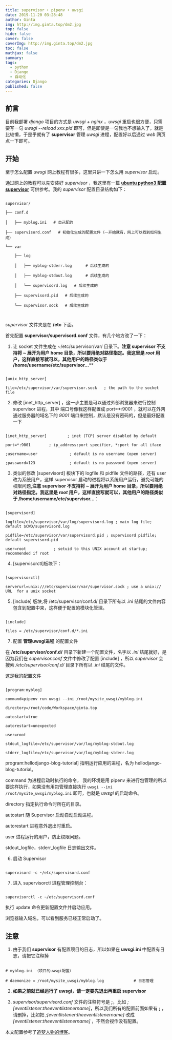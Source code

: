 ```yaml
---
title: supervisor + pipenv + uwsgi
date: 2019-11-20 03:28:48
author: Ginta
img: http://img.ginta.top/dm2.jpg
top: false
hide: false
cover: false
coverImg: http://img.ginta.top/dm2.jpg
toc: false
mathjax: false
summary:
tags: 
  - python
  - Django
  - 自动化
categories: Django
published: false
---
```

## 前言

目前我部署 *django* 项目的方式是 *uwsgi + nginx* ，*uwsgi* 重启也很方便，只需要写一句 *uwsgi --reload xxx.pid* 即可，但是即使是一句我也不想输入了，就是比较懒，于是乎就有了 **supervisor** 管理 *uwsgi* 进程，配置好以后通过 *web* 网页点一下即可。

## 开始

至于怎么配置 *uwsgi* 网上教程有很多，这里只讲一下怎么用 *supervisor* 启动。

通过网上的教程可以先安装好 *supervisor* ，我这里有一篇 **[ubuntu python3 配置 supervisor](https://blog.csdn.net/qq_35068933/article/details/103087914)** 可供参考。我的 *supervisor* 配置目录结构如下：

```

supervisor/

├── conf.d

│   ├── myblog.ini   # 自己配的

├── supervisord.conf   # 初始化生成的配置文件（一开始就有，网上可以找到如何生成）

└── var

    ├── log

    │   ├── myblog-stderr.log      # 后续生成的

    │   ├── myblog-stdout.log	   # 后续生成的

    │   └── supervisord.log   # 后续生成的

    ├── supervisord.pid   # 后续生成的

    └── supervisor.sock   # 后续生成的



```

*supervisor* 文件夹是在 **/etc** 下面。

首先配置 **supervisor/supervisord.conf** 文件，有几个地方改了一下：

1.  让 socket 文件生成在 ~/etc/supervisor/var/ 目录下。**注意 supervisor 不支持将 ~ 展开为用户 home 目录，所以要用绝对路径指定。我这里是 *root* 用户，这样直接写就可以，其他用户的路径类似于 /home/username/etc/supervisor...****

```

[unix_http_server]

file=/etc/supervisor/var/supervisor.sock   ; the path to the socket file

```

2. 修改 [inet_http_server] ，这一步主要是可以通过外部浏览器来进行控制 supervisor 进程，其中 端口号像我这样配置成 port=*:9001 ，就可以在外网通过服务器的域名下的 *9001* 端口来控制，默认是没有密码的，但是最好配置一下

```

[inet_http_server]         ; inet (TCP) server disabled by default

port=*:9001        ; ip_address:port specifier, *:port for all iface

;username=user              ; default is no username (open server)

;password=123               ; default is no password (open server)

```

3.  类似的修改 [supervisord] 板块下的 logfile 和 pidfile 文件的路径，还有 user 改为系统用户，这样 supervisor 启动的进程将以系统用户运行，避免可能的权限问题,**注意 supervisor 不支持将 ~ 展开为用户 home 目录，所以要用绝对路径指定。我这里是 *root* 用户，这样直接写就可以，其他用户的路径类似于 /home/username/etc/supervisor...**：

```

[supervisord]

logfile=/etc/supervisor/var/log/supervisord.log ; main log file; default $CWD/supervisord.log

pidfile=/etc/supervisor/var/supervisord.pid ; supervisord pidfile; default supervisord.pid

user=root            ; setuid to this UNIX account at startup; recommended if root

```

4.   [supervisorctl]板块下：

```

[supervisorctl]

serverurl=unix:///etc/supervisor/var/supervisor.sock ; use a unix:// URL  for a unix socket

```

5. [include] 版块,将 /etc/supervisor/conf.d/ 目录下所有以 .ini 结尾的文件内容包含到配置中来，这样便于配置的模块化管理。

```

[include]

files = /etc/supervisor/conf.d/*.ini

```

7. 配置 **管理uwsgi进程** 的配置文件

在 **/etc/supervisor/conf.d/** 目录下新建一个配置文件，名字以 *.ini* 结尾就好，是因为我们在 *supervisor.conf* 文件中修改了配置 [include] ，所以 *supervisor* 会搜索  */etc/supervisor/conf.d/* 目录下所有以 *.ini* 结尾的文件。

这是我的配置文件

```

[program:myblog]

command=pipenv run uwsgi --ini /root/mysite_uwsgi/myblog.ini

directory=/root/code/Workspace/ginta.top

autostart=true

autorestart=unexpected

user=root

stdout_logfile=/etc/supervisor/var/log/myblog-stdout.log

stderr_logfile=/etc/supervisor/var/log/myblog-stderr.log

```

program:hellodjango-blog-tutorial] 指明运行应用的进程，名为 hellodjango-blog-tutorial。



command 为进程启动时执行的命令， 我的环境是用 pipenv 来进行包管理的所以要这样执行，如果没有用包管理直接执行 `uwsgi --ini /root/mysite_uwsgi/myblog.ini` 即可，也就是 *uwsgi* 的启动命令。



directory 指定执行命令时所在的目录。



autostart 随 Supervisor 启动自动启动进程。



autorestart 进程意外退出时重启。



user 进程运行的用户，防止权限问题。



stdout_logfile，stderr_logfile 日志输出文件。

6. 启动 Supervisor

```

supervisord -c ~/etc/supervisord.conf

```

7. 进入 supervisorctl 进程管理控制台：

```

supervisorctl -c ~/etc/supervisord.conf

```

执行 update 命令更新配置文件并启动应用。



浏览器输入域名，可以看到服务已经正常启动了。



## 注意

1. 由于我们 **supervisor** 有配置项目的日志，所以如果在 **uwsgi.ini** 中配置有日志，请把它注释掉

```

# myblog.ini （项目的uwsgi配置）

# daemonize = /root/mysite_uwsgi/myblog.log             # 日志管理

```

2. **如果之前就已经运行了 uwsgi，请一定要先退出再重启 supervisor**

3. *supervisor/supervisord.conf* 文件的注释符号是 **;**，比如 *;[eventlistener:theeventlistenername]*，所以我们所有的配置前面如果有 **;** ，请删掉，比如把 *;[eventlistener:theeventlistenername]* 改成 *[eventlistener:theeventlistenername]* ，不然会视作没有配置。



本文配置参考了[追梦人物的博客](https://www.zmrenwu.com/courses/hellodjango-blog-tutorial/materials/74/)。